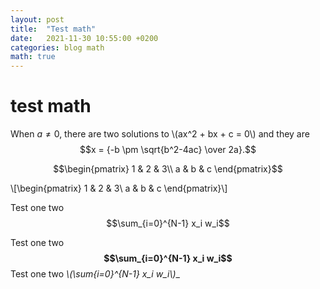 ```yaml
---
layout: post
title:  "Test math"
date:   2021-11-30 10:55:00 +0200
categories: blog math
math: true
---
```


# test math

When $a \ne 0$, there are two solutions to \\(ax^2 + bx + c = 0\\) and they are
$$x = {-b \pm \sqrt{b^2-4ac} \over 2a}.$$

$$\begin{pmatrix}
1 & 2 & 3\\
a & b & c
\end{pmatrix}$$


\\[\begin{pmatrix}
1 & 2 & 3\\
a & b & c
\end{pmatrix}\\]

Test one two $$\sum_{i=0}^{N-1} x_i w_i$$

Test one two **$$\sum_{i=0}^{N-1} x_i w_i$$**
Test one two __\\(\sum_{i=0}^{N-1} x_i w_i\\)__
